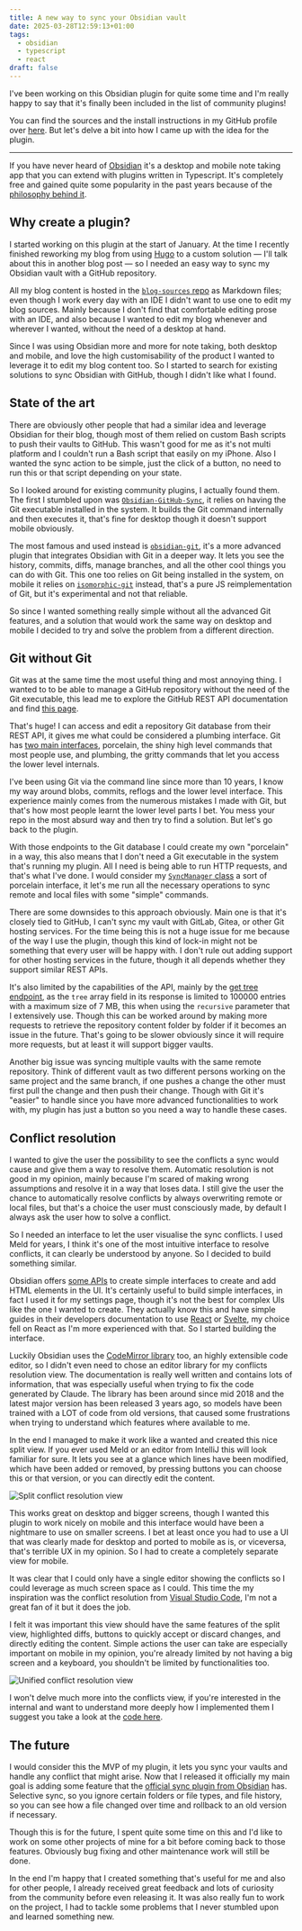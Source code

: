 ```yaml
---
title: A new way to sync your Obsidian vault
date: 2025-03-28T12:59:13+01:00
tags:
  - obsidian
  - typescript
  - react
draft: false
---
```

I've been working on this Obsidian plugin for quite some time and I'm really happy to say that it's finally been included in the list of community plugins!

You can find the sources and the install instructions in my GitHub profile over [here](https://github.com/silvanocerza/github-gitless-sync/tree/main). But let's delve a bit into how I came up with the idea for the plugin.

---

If you have never heard of [Obsidian](https://obsidian.md/) it's a desktop and mobile note taking app that you can extend with plugins written in Typescript. It's completely free and gained quite some popularity in the past years because of the [philosophy behind it](https://help.obsidian.md/obsidian).
## Why create a plugin?

I started working on this plugin at the start of January. At the time I recently finished reworking my blog from using [Hugo](https://gohugo.io/) to a custom solution — I'll talk about this in another blog post — so I needed an easy way to sync my Obsidian vault with a GitHub repository.

All my blog content is hosted in the [`blog-sources` repo](https://github.com/silvanocerza/blog-sources) as Markdown files; even though I work every day with an IDE I didn't want to use one to edit my blog sources. Mainly because I don't find that comfortable editing prose with an IDE, and also because I wanted to edit my blog whenever and wherever I wanted, without the need of a desktop at hand.

Since I was using Obsidian more and more for note taking, both desktop and mobile, and love the high customisability of the product I wanted to leverage it to edit my blog content too. So I started to search for existing solutions to sync Obsidian with GitHub, though I didn't like what I found.

## State of the art

There are obviously other people that had a similar idea and leverage Obsidian for their blog, though most of them relied on custom Bash scripts to push their vaults to GitHub. This wasn't good for me as it's not multi platform and I couldn't run a Bash script that easily on my iPhone. Also I wanted the sync action to be simple, just the click of a button, no need to run this or that script depending on your state. 

So I looked around for existing community plugins, I actually found them. The first I stumbled upon was [`Obsidian-GitHub-Sync`](https://github.com/kevinmkchin/Obsidian-GitHub-Sync), it relies on having the Git executable installed in the system. It builds the Git command internally and then executes it, that's fine for desktop though it doesn't support mobile obviously.

The most famous and used instead is [`obsidian-git`](https://github.com/Vinzent03/obsidian-git), it's a more advanced plugin that integrates Obsidian with Git in a deeper way. It lets you see the history, commits, diffs, manage branches, and all the other cool things you can do with Git. This one too relies on Git being installed in the system, on mobile it relies on [`isomorphic-git`](https://isomorphic-git.org/) instead, that's a pure JS reimplementation of Git, but it's experimental and not that reliable.

So since I wanted something really simple without all the advanced Git features, and a solution that would work the same way on desktop and mobile I decided to try and solve the problem from a different direction.

## Git without Git

Git was at the same time the most useful thing and most annoying thing. I wanted to to be able to manage a GitHub repository without the need of the Git executable, this lead me to explore the GitHub REST API documentation and find [this page](https://docs.github.com/en/rest/guides/using-the-rest-api-to-interact-with-your-git-database). 

That's huge! I can access and edit a repository Git database from their REST API, it gives me what could be considered a plumbing interface. Git has [two main interfaces](https://git-scm.com/book/en/v2/Git-Internals-Plumbing-and-Porcelain), porcelain, the shiny high level commands that most people use, and plumbing, the gritty commands that let you access the lower level internals.

I've been using Git via the command line since more than 10 years, I know my way around blobs, commits, reflogs and the lower level interface. This experience mainly comes from the numerous mistakes I made with Git, but that's how most people learnt the lower level parts I bet. You mess your repo in the most absurd way and then try to find a solution. But let's go back to the plugin.

With those endpoints to the Git database I could create my own "porcelain" in a way, this also means that I don't need a Git executable in the system that's running my plugin. All I need is being able to run HTTP requests, and that's what I've done. I would consider my [`SyncManager` class](https://github.com/silvanocerza/github-gitless-sync/blob/main/src/sync-manager.ts) a sort of porcelain interface, it let's me run all the necessary operations to sync remote and local files with some "simple" commands.

There are some downsides to this approach obviously. Main one is that it's closely tied to GitHub, I can't sync my vault with GitLab, Gitea, or other Git hosting services. For the time being this is not a huge issue for me because of the way I use the plugin, though this kind of lock-in might not be something that every user will be happy with. I don't rule out adding support for other hosting services in the future, though it all depends whether they support similar REST APIs.

It's also limited by the capabilities of the API, mainly by the [get tree endpoint](https://docs.github.com/en/rest/git/trees?apiVersion=2022-11-28#get-a-tree), as the `tree` array field in its response is limited to 100000 entries with a maximum size of 7 MB, this when using the `recursive` parameter that I extensively use. Though this can be worked around by making more requests to retrieve the repository content folder by folder if it becomes an issue in the future. That's going to be slower obviously since it will require more requests, but at least it will support bigger vaults.

Another big issue was syncing multiple vaults with the same remote repository. Think of different vault as two different persons working on the same project and the same branch, if one pushes a change the other must first pull the change and then push their change. Though with Git it's "easier" to handle since you have more advanced functionalities to work with, my plugin has just a button so you need a way to handle these cases.

## Conflict resolution

I wanted to give the user the possibility to see the conflicts a sync would cause and give them a way to resolve them. Automatic resolution is not good in my opinion, mainly because I'm scared of making wrong assumptions and resolve it in a way that loses data. I still give the user the chance to automatically resolve conflicts by always overwriting remote or local files, but that's a choice the user must consciously made, by default I always ask the user how to solve a conflict.

So I needed an interface to let the user visualise the sync conflicts. I used Meld for years, I think it's one of the most intuitive interface to resolve conflicts, it can clearly be understood by anyone. So I decided to build something similar. 

Obsidian offers [some APIs](https://docs.obsidian.md/Plugins/User+interface/HTML+elements) to create simple interfaces to create and add HTML elements in the UI. It's certainly useful to build simple interfaces, in fact I used it for my settings page, though it's not the best for complex UIs like the one I wanted to create. They actually know this and have simple guides in their developers documentation to use [React](https://docs.obsidian.md/Plugins/Getting+started/Use+React+in+your+plugin) or [Svelte](https://docs.obsidian.md/Plugins/Getting+started/Use+Svelte+in+your+plugin), my choice fell on React as I'm more experienced with that. So I started building the interface.

Luckily Obsidian uses the [CodeMirror library](https://codemirror.net/) too, an highly extensible code editor, so I didn't even need to chose an editor library for my conflicts resolution view. The documentation is really well written and contains lots of information, that was especially useful when trying to fix the code generated by Claude. The library has been around since mid 2018 and the latest major version has been released 3 years ago, so models have been trained with a LOT of code from old versions, that caused some frustrations when trying to understand which features where available to me.

In the end I managed to make it work like a wanted and created this nice split view. If you ever used Meld or an editor from IntelliJ this will look familiar for sure. It lets you see at a glance which lines have been modified, which have been added or removed, by pressing buttons you can choose this or that version, or you can directly edit the content.

![Split conflict resolution view](./images/split-conflict-resolution-view.png)

This works great on desktop and bigger screens, though I wanted this plugin to work nicely on mobile and this interface would have been a nightmare to use on smaller screens. I bet at least once you had to use a UI that was clearly made for desktop and ported to mobile as is, or viceversa, that's terrible UX in my opinion. So I had to create a completely separate view for mobile.

It was clear that I could only have a single editor showing the conflicts so I could leverage as much screen space as I could. This time the my inspiration was the conflict resolution from [Visual Studio Code](https://code.visualstudio.com/docs/sourcecontrol/overview?trk=public_post_comment-text#_merge-conflicts), I'm not a great fan of it but it does the job.

I felt it was important this view should have the same features of the split view, highlighted diffs, buttons to quickly accept or discard changes, and directly editing the content. Simple actions the user can take are especially important on mobile in my opinion, you're already limited by not having a big screen and a keyboard, you shouldn't be limited by functionalities too.


![Unified conflict resolution view](./images/unified-conflict-resolution-view.png)

I won't delve much more into the conflicts view, if you're interested in the internal and want to understand more deeply how I implemented them I suggest you take a look at the [code here](https://github.com/silvanocerza/github-gitless-sync/tree/03758866fb687f70ec24735b0be3c40856b2447f/src/views/conflicts-resolution).

## The future

I would consider this the MVP of my plugin, it lets you sync your vaults and handle any conflict that might arise. Now that I released it officially my main goal is adding some feature that the [official sync plugin from Obsidian](https://obsidian.md/sync) has. Selective sync, so you ignore certain folders or file types, and file history, so you can see how a file changed over time and rollback to an old version if necessary.

Though this is for the future, I spent quite some time on this and I'd like to work on some other projects of mine for a bit before coming back to those features. Obviously bug fixing and other maintenance work will still be done.

In the end I'm happy that I created something that's useful for me and also for other people, I already received great feedback and lots of curiosity from the community before even releasing it. It was also really fun to work on the project, I had to tackle some problems that I never stumbled upon and learned something new.